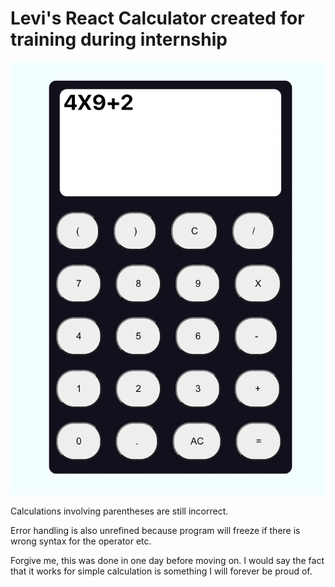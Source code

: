 # Levi's React Calculator created for training during internship
![Alt text](image.png)

Calculations involving parentheses are still incorrect.

Error handling is also unrefined because program will freeze if there is wrong syntax for the operator etc.

Forgive me, this was done in one day before moving on. I would say the fact that it works for simple calculation is something I will forever be proud of.